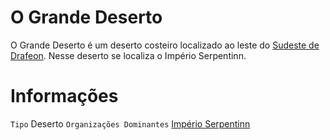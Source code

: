<!-- TITLE: Grande Deserto, O -->
<!-- SUBTITLE: Visão geral sobre O Grande Deserto -->

# O Grande Deserto
O Grande Deserto é um deserto costeiro localizado ao leste do [Sudeste de Drafeon](http://localhost/lugares/plano-material/drafeon/sudeste-de-drafeon#sudeste-de-drafeon). Nesse deserto se localiza o Império Serpentinn.

# Informações
`Tipo` Deserto
`Organizações Dominantes` [Império Serpentinn](http://localhost/faccoes/nacoes/imperio-serpentinn#imperio-serpentinn)


